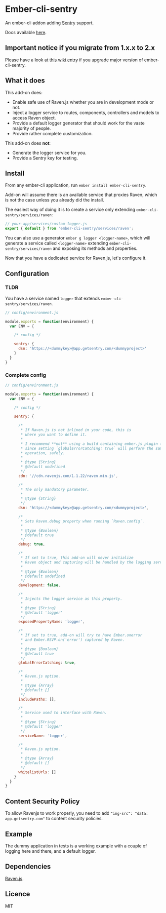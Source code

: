 Ember-cli-sentry
================

An ember-cli addon adding [Sentry](https://www.getsentry.com) support.

Docs available [here](https://damiencaselli.github.io/ember-cli-sentry/).

## Important notice if you migrate from 1.x.x to 2.x

Please have a look at [this wiki entry](https://github.com/damiencaselli/ember-cli-sentry/wiki/Migration-from-1.x.x-to-2.x) if you upgrade major version of ember-cli-sentry.

## What it does

This add-on does:

* Enable safe use of Raven.js whether you are in development mode or not.
* Inject a logger service to routes, components, controllers and models to access Raven object.
* Provide a default logger generator that should work for the vaste majority of people.
* Provide rather complete customization.

This add-on does **not**:

* Generate the logger service for you.
* Provide a Sentry key for testing.

## Install

From any ember-cli application, run `ember install ember-cli-sentry`.

Add-on will assume there is an available service that proxies Raven, which is not the case unless you already did the install.

The easiest way of doing it is to create a service only extending `ember-cli-sentry/services/raven`:

```js
// your-app/services/custom-logger.js
export { default } from 'ember-cli-sentry/services/raven';
```

You can also use a generator `ember g logger <logger-name>`, which will generate a service called `<logger-name>` extending `ember-cli-sentry/services/raven` and exposing its methods and properties.

Now that you have a dedicated service for Raven.js, let's configure it.

## Configuration

### TLDR

You have a service named `logger` that extends `ember-cli-sentry/services/raven`.

```js
// config/environment.js

module.exports = function(environment) {
  var ENV = {

    /* config */

    sentry: {
      dsn: 'https://<dummykey>@app.getsentry.com/<dummyproject>'
    }
  }
}
```

### Complete config

```js
// config/environment.js

module.exports = function(environment) {
  var ENV = {

    /* config */

    sentry: {

      /*
       * If Raven.js is not inlined in your code, this is
       * where you want to define it.
       *
       * I recommend **not** using a build containing ember.js plugin (https://github.com/getsentry/raven-js/blob/master/plugins/ember.js)
       * since setting `globalErrorCatching: true` will perform the same
       * operation, safely.
       *
       * @type {String}
       * @default undefined
       */
      cdn: '//cdn.ravenjs.com/1.1.22/raven.min.js',

      /*
       * The only mandatory parameter.
       *
       * @type {String}
       */
      dsn: 'https://<dummykey>@app.getsentry.com/<dummyproject>',

      /*
       * Sets Raven.debug property when running `Raven.config`.
       *
       * @type {Boolean}
       * @default true
       */
      debug: true,

      /*
       * If set to true, this add-on will never initialize
       * Raven object and capturing will be handled by the logging service (redirected to the console if you use default service).
       *
       * @type {Boolean}
       * @default undefined
       */
      development: false,

      /*
       * Injects the logger service as this property.
       *
       * @type {String}
       * @default 'logger'
       */
      exposedPropertyName: 'logger',

      /*
       * If set to true, add-on will try to have Ember.onerror
       * and Ember.RSVP.on('error') captured by Raven.
       *
       * @type {Boolean}
       * @default true
       */
      globalErrorCatching: true,

      /*
       * Raven.js option.
       *
       * @type {Array}
       * @default []
       */
      includePaths: [],

      /*
       * Service used to interface with Raven.
       *
       * @type {String}
       * @default 'logger'
       */
      serviceName: 'logger',

      /*
       * Raven.js option.
       *
       * @type {Array}
       * @default []
       */
      whitelistUrls: []
    }
  }
}
```

## Content Security Policy

To allow Ravenjs to work properly, you need to add `"img-src": "data: app.getsentry.com"` to content security policies.

## Example

The dummy application in tests is a working example with a couple of logging here and there, and a default logger.

## Dependencies

[Raven.js](https://github.com/getsentry/raven-js).

## Licence

MIT
